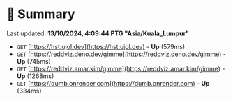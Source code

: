 # 📖 Summary
Last updated: **13/10/2024, 4:09:44 PTG "Asia/Kuala_Lumpur"**

- `GET` [https://hst.ujol.dev](https://hst.ujol.dev) - **Up** (579ms)
- `GET` [https://reddviz.deno.dev/gimme](https://reddviz.deno.dev/gimme) - **Up** (745ms)
- `GET` [https://reddviz.amar.kim/gimme](https://reddviz.amar.kim/gimme) - **Up** (1268ms)
- `GET` [https://dumb.onrender.com](https://dumb.onrender.com) - **Up** (334ms)

